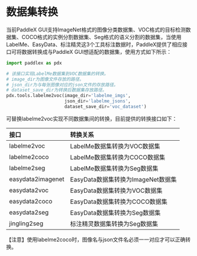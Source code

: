 # 数据集转换

当前PaddleX GUI支持ImageNet格式的图像分类数据集、VOC格式的目标检测数据集、COCO格式的实例分割数据集、Seg格式的语义分割的数据集，当使用LabelMe、EasyData、标注精灵这3个工具标注数据时，PaddleX提供了相应接口可将数据转换成与PaddleX GUI想适配的数据集，使用方式如下所示：

```python
import paddlex as pdx

# 该接口实现LabelMe数据集到VOC数据集的转换。
# image_dir为图像文件存放的路径。
# json_dir为与每张图像对应的json文件的存放路径。
# dataset_save_dir为转换后数据集存放路径。
pdx.tools.labelme2voc(image_dir='labelme_imgs',
                      json_dir='labelme_jsons',
                      dataset_save_dir='voc_dataset')
```

可替换labelme2voc实现不同数据集间的转换，目前提供的转换接口如下：  

| 接口      | 转换关系 |
| :-------- | :------- |
| labelme2voc  | LabelMe数据集转换为VOC数据集   |
| labelme2coco  | LabelMe数据集转换为COCO数据集   |
| labelme2seg  | LabelMe数据集转换为Seg数据集  |
| easydata2imagenet | EasyData数据集转换为ImageNet数据集  |
| easydata2voc | EasyData数据集转换为VOC数据集  |
| easydata2coco | EasyData数据集转换为COCO数据集  |
| easydata2seg | EasyData数据集转换为Seg数据集  |
| jingling2seg | 标注精灵数据集转换为Seg数据集  |

【注意】使用labelme2coco时，图像名与json文件名必须一一对应才可以正确转换。
